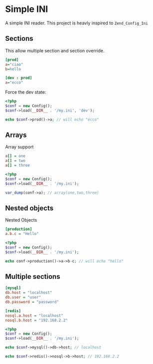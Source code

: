 # Simple INI

A simple INI reader. This project is heavly inspired to
`Zend_Config_Ini`


## Sections

This allow multiple section and section override.

```ini
[prod]
a="ciao"
b=hello

[dev : prod]
a="ecco"
```

Force the dev state:

```php
<?php
$conf = new Config();
$conf->load(__DIR__ . '/my.ini', 'dev');

echo $conf->prod()->a; // will echo "ecco"
```

## Arrays

Array support

```ini
a[] = one
a[] = two
a[] = three
```

```php
<?php
$conf = new Config();
$conf->load(__DIR__ . '/my.ini');

var_dump(conf->a); // array(one,two,three)
```

## Nested objects

Nested Objects

```ini
[production]
a.b.c = "Hello"
```

```php
<?php
$conf = new Config();
$conf->load(__DIR__ . '/my.ini');

echo conf->production()->a->b-c; // will echo "hello"
```

## Multiple sections

```ini
[mysql]
db.host = "localhost"
db.user = "user"
db.password = "password"

[redis]
nosql.a.host = "localhost"
nosql.b.host = "192.168.2.2"
```

```php
<?php
$conf = new Config();
$conf->load(__DIR__ . '/my.ini');

echo $conf->mysql()->db->host; // localhost

echo $conf->redis()->nosql->b->host; // 192.168.2.2
```
